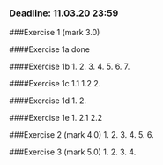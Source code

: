 ### Deadline: 11.03.20 23:59

###Exercise 1 (mark 3.0)

####Exercise 1a
done

####Exercise 1b
1.
2.
3.
4.
5.
6.
7.

####Exercise 1c
1.1
1.2
2.

####Exercise 1d
1.
2.

####Exercise 1e
1.
2.1
2.2

###Exercise 2 (mark 4.0)
1.
2.
3.
4.
5.
6.

###Exercise 3 (mark 5.0)
1.
2.
3.
4.